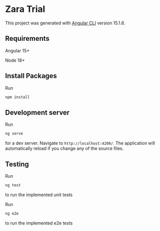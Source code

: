 # Zara Trial

This project was generated with [Angular CLI](https://github.com/angular/angular-cli) version 15.1.6.

## Requirements
Angular 15+

Node 18+

## Install Packages

Run
```bash
npm install
```

## Development server

Run 
```bash
ng serve
```
for a dev server. Navigate to `http://localhost:4200/`. The application will automatically reload if you change any of the source files.

## Testing

Run 
```bash
ng test
```
to run the implemented unit tests

Run 
```bash
ng e2e
```
to run the implemented e2e tests